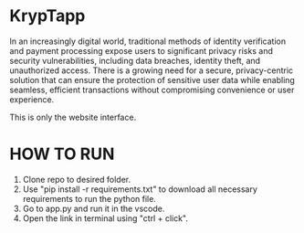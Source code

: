 # KrypTapp

In an increasingly digital world, traditional methods of identity verification and payment processing expose users to significant privacy risks and security vulnerabilities, including data breaches, identity theft, and unauthorized access. There is a growing need for a secure, privacy-centric solution that can ensure the protection of sensitive user data while enabling seamless, efficient transactions without compromising convenience or user experience.

This is only the website interface.

# HOW TO RUN
1. Clone repo to desired folder.
2. Use "pip install -r requirements.txt" to download all necessary requirements to run the python file.
3. Go to app.py and run it in the vscode.
4. Open the link in terminal using "ctrl + click".
   
